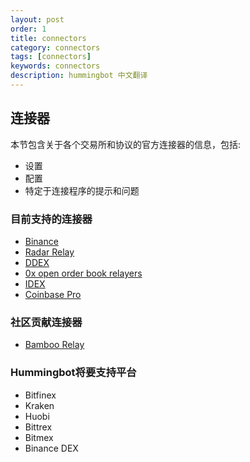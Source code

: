 ```yaml
---
layout: post
order: 1
title: connectors
category: connectors
tags: [connectors]
keywords: connectors
description: hummingbot 中文翻译
---
```


## 连接器

本节包含关于各个交易所和协议的官方连接器的信息，包括:

- 设置
- 配置
- 特定于连接程序的提示和问题

### 目前支持的连接器

- [Binance](https://docs.hummingbot.io/connectors/binance)
- [Radar Relay](https://docs.hummingbot.io/connectors/radar-relay)
- [DDEX](https://docs.hummingbot.io/connectors/ddex)
- [0x open order book relayers](https://docs.hummingbot.io/connectors/0x)
- [IDEX](https://docs.hummingbot.io/connectors/IDEX)
- [Coinbase Pro](https://docs.hummingbot.io/connectors/coinbase)


### 社区贡献连接器
- [Bamboo Relay](https://bamboorelay.com/)

### Hummingbot将要支持平台

- Bitfinex
- Kraken
- Huobi
- Bittrex
- Bitmex
- Binance DEX






